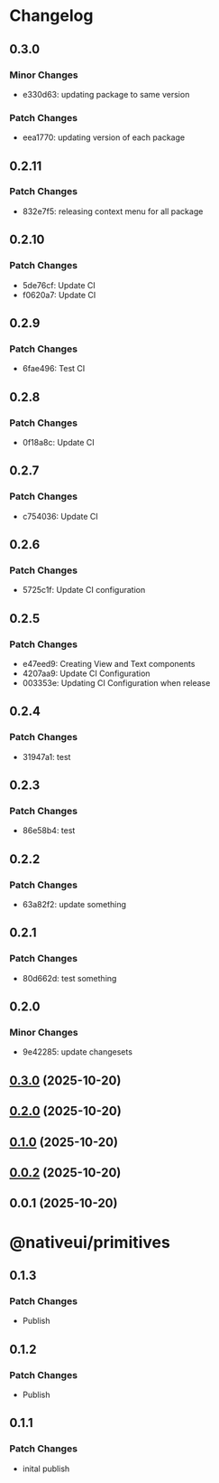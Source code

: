 # Changelog

## 0.3.0

### Minor Changes

- e330d63: updating package to same version

### Patch Changes

- eea1770: updating version of each package

## 0.2.11

### Patch Changes

- 832e7f5: releasing context menu for all package

## 0.2.10

### Patch Changes

- 5de76cf: Update CI
- f0620a7: Update CI

## 0.2.9

### Patch Changes

- 6fae496: Test CI

## 0.2.8

### Patch Changes

- 0f18a8c: Update CI

## 0.2.7

### Patch Changes

- c754036: Update CI

## 0.2.6

### Patch Changes

- 5725c1f: Update CI configuration

## 0.2.5

### Patch Changes

- e47eed9: Creating View and Text components
- 4207aa9: Update CI Configuration
- 003353e: Updating CI Configuration when release

## 0.2.4

### Patch Changes

- 31947a1: test

## 0.2.3

### Patch Changes

- 86e58b4: test

## 0.2.2

### Patch Changes

- 63a82f2: update something

## 0.2.1

### Patch Changes

- 80d662d: test something

## 0.2.0

### Minor Changes

- 9e42285: update changesets

## [0.3.0](https://github.com/nativeui-org/primitives/compare/primitives@0.2.0...primitives@0.3.0) (2025-10-20)

## [0.2.0](https://github.com/nativeui-org/primitives/compare/primitives@0.1.0...primitives@0.2.0) (2025-10-20)

## [0.1.0](https://github.com/nativeui-org/primitives/compare/primitives@0.0.2...primitives@0.1.0) (2025-10-20)

## [0.0.2](https://github.com/nativeui-org/primitives/compare/primitives@0.0.1...primitives@0.0.2) (2025-10-20)

## 0.0.1 (2025-10-20)

# @nativeui/primitives

## 0.1.3

### Patch Changes

- Publish

## 0.1.2

### Patch Changes

- Publish

## 0.1.1

### Patch Changes

- inital publish
